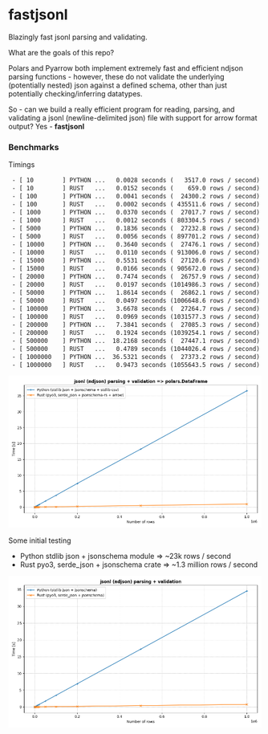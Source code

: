 # fastjsonl

Blazingly fast jsonl parsing and validating.

What are the goals of this repo?

Polars and Pyarrow both implement extremely fast and
efficient ndjson parsing functions - however, these
do not validate the underlying (potentially nested)
json against a defined schema, other than just
potentially checking/inferring datatypes.

So - can we build a really efficient program for reading,
parsing, and validating a jsonl (newline-delimited json)
file with support for arrow format output? Yes - **fastjsonl**


### Benchmarks

Timings

```
 - [ 10        ] PYTHON ...   0.0028 seconds (   3517.0 rows / second)
 - [ 10        ] RUST   ...   0.0152 seconds (    659.0 rows / second)
 - [ 100       ] PYTHON ...   0.0041 seconds (  24300.2 rows / second)
 - [ 100       ] RUST   ...   0.0002 seconds ( 435511.6 rows / second)
 - [ 1000      ] PYTHON ...   0.0370 seconds (  27017.7 rows / second)
 - [ 1000      ] RUST   ...   0.0012 seconds ( 803304.5 rows / second)
 - [ 5000      ] PYTHON ...   0.1836 seconds (  27232.8 rows / second)
 - [ 5000      ] RUST   ...   0.0056 seconds ( 897701.2 rows / second)
 - [ 10000     ] PYTHON ...   0.3640 seconds (  27476.1 rows / second)
 - [ 10000     ] RUST   ...   0.0110 seconds ( 913006.0 rows / second)
 - [ 15000     ] PYTHON ...   0.5531 seconds (  27120.6 rows / second)
 - [ 15000     ] RUST   ...   0.0166 seconds ( 905672.0 rows / second)
 - [ 20000     ] PYTHON ...   0.7474 seconds (  26757.9 rows / second)
 - [ 20000     ] RUST   ...   0.0197 seconds (1014986.3 rows / second)
 - [ 50000     ] PYTHON ...   1.8614 seconds (  26862.1 rows / second)
 - [ 50000     ] RUST   ...   0.0497 seconds (1006648.6 rows / second)
 - [ 100000    ] PYTHON ...   3.6678 seconds (  27264.7 rows / second)
 - [ 100000    ] RUST   ...   0.0969 seconds (1031577.3 rows / second)
 - [ 200000    ] PYTHON ...   7.3841 seconds (  27085.3 rows / second)
 - [ 200000    ] RUST   ...   0.1924 seconds (1039254.1 rows / second)
 - [ 500000    ] PYTHON ...  18.2168 seconds (  27447.1 rows / second)
 - [ 500000    ] RUST   ...   0.4789 seconds (1044026.4 rows / second)
 - [ 1000000   ] PYTHON ...  36.5321 seconds (  27373.2 rows / second)
 - [ 1000000   ] RUST   ...   0.9473 seconds (1055643.5 rows / second)
```

![benchmark](benchmark_full.png)

Some initial testing
- Python stdlib json + jsonschema module => ~23k rows / second
- Rust pyo3, serde_json + jsonschema crate => ~1.3 million rows / second

![benchmark](benchmark.png)
